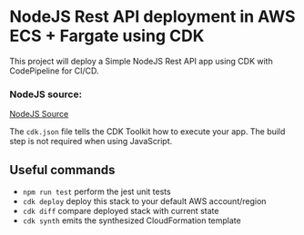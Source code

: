# NodeJS Rest API deployment in AWS ECS + Fargate using CDK

This project will deploy a Simple NodeJS Rest API app using CDK with CodePipeline for CI/CD. 

### NodeJS source:
[NodeJS Source](https://github.com/miklinson/dockerized-simple-nodejs-rest-api)

The `cdk.json` file tells the CDK Toolkit how to execute your app. The build step is not required when using JavaScript.

## Useful commands

 * `npm run test`         perform the jest unit tests
 * `cdk deploy`           deploy this stack to your default AWS account/region
 * `cdk diff`             compare deployed stack with current state
 * `cdk synth`            emits the synthesized CloudFormation template
